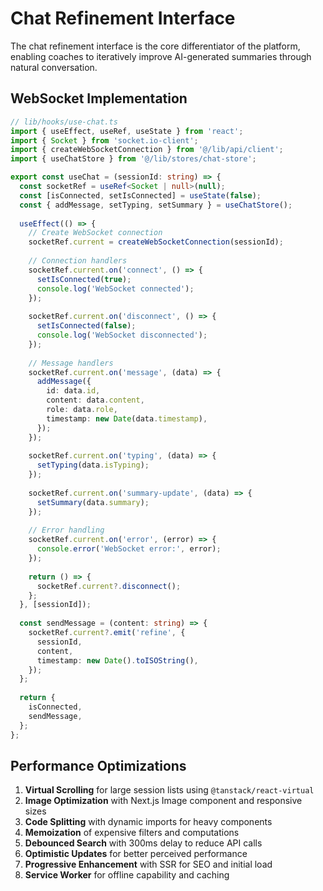# Chat Refinement Interface

The chat refinement interface is the core differentiator of the platform, enabling coaches to iteratively improve AI-generated summaries through natural conversation.

## WebSocket Implementation

```typescript
// lib/hooks/use-chat.ts
import { useEffect, useRef, useState } from 'react';
import { Socket } from 'socket.io-client';
import { createWebSocketConnection } from '@/lib/api/client';
import { useChatStore } from '@/lib/stores/chat-store';

export const useChat = (sessionId: string) => {
  const socketRef = useRef<Socket | null>(null);
  const [isConnected, setIsConnected] = useState(false);
  const { addMessage, setTyping, setSummary } = useChatStore();
  
  useEffect(() => {
    // Create WebSocket connection
    socketRef.current = createWebSocketConnection(sessionId);
    
    // Connection handlers
    socketRef.current.on('connect', () => {
      setIsConnected(true);
      console.log('WebSocket connected');
    });
    
    socketRef.current.on('disconnect', () => {
      setIsConnected(false);
      console.log('WebSocket disconnected');
    });
    
    // Message handlers
    socketRef.current.on('message', (data) => {
      addMessage({
        id: data.id,
        content: data.content,
        role: data.role,
        timestamp: new Date(data.timestamp),
      });
    });
    
    socketRef.current.on('typing', (data) => {
      setTyping(data.isTyping);
    });
    
    socketRef.current.on('summary-update', (data) => {
      setSummary(data.summary);
    });
    
    // Error handling
    socketRef.current.on('error', (error) => {
      console.error('WebSocket error:', error);
    });
    
    return () => {
      socketRef.current?.disconnect();
    };
  }, [sessionId]);
  
  const sendMessage = (content: string) => {
    socketRef.current?.emit('refine', {
      sessionId,
      content,
      timestamp: new Date().toISOString(),
    });
  };
  
  return {
    isConnected,
    sendMessage,
  };
};
```

## Performance Optimizations

1. **Virtual Scrolling** for large session lists using `@tanstack/react-virtual`
2. **Image Optimization** with Next.js Image component and responsive sizes
3. **Code Splitting** with dynamic imports for heavy components
4. **Memoization** of expensive filters and computations
5. **Debounced Search** with 300ms delay to reduce API calls
6. **Optimistic Updates** for better perceived performance
7. **Progressive Enhancement** with SSR for SEO and initial load
8. **Service Worker** for offline capability and caching

